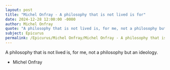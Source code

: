 ```yaml
---
layout: post
title: "Michel Onfray - A philosophy that is not lived is for"
date: 2024-12-28 12:00:00 -0000
author: Michel Onfray
quote: "A philosophy that is not lived is, for me, not a philosophy but an ideology."
subject: Epicurus
permalink: /Epicurus/Michel Onfray/Michel Onfray - A philosophy that is not lived is for
---
```


A philosophy that is not lived is, for me, not a philosophy but an ideology.

- Michel Onfray
